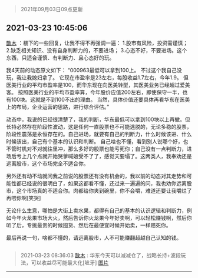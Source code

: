 > 2021年09月03日09点更新
<link rel="stylesheet" href="https://cdn.jsdelivr.net/gh/taotie6/sampleJSON@main/css/photo_show.css">


 ## 2021-03-23 10:45:06 

 [㪚木](https://www.coolapk.com/feed/25748778?shareKey=YjRhM2ZlMDRkZjNlNjEzMTc3Y2U~) ：楼下的一些回复，让我不得不再强调一遍：
1.股市有风险，投资需谨慎；
2.缺乏相关知识、没有自身判断力的，不要进场；
3.心态不好，不要进场。这个东西，只适合谨慎、有判断力、且心态好的玩。

我4天前的动态原文如下：
“000963最低可以拿到100上。
不过这个我自己没玩<!--break-->，我让我媳妇拿了。
它现在市盈率是23左右，每股收益1.7左右，今年1.9。
但医美行业的平均市盈率是100，而华东现在向医美转型，其医美业务已经超过爱美客。
按照医美行业的平均市盈率算，今年股价应值200左右，即使保守一半，也有100块。这就是不到100不出的理由。
当然，具体价值还要具体再看华东在医美上的布局，企业运营的思路，进行综合评估。”

动态中，我说的已经很清楚了，我的判断，华东最低可以拿到100块以上再撤。但长持必然存在阶段性波动，这是任何一直股票也不可能逃脱的，无论多稳的股票，阶段性震荡是永恒存在的。自己进场，就要有自己的判断力，什么时候该进、什么时候该出，自己有个基本的认识和判断。
自己啥也不懂，看到别人说哪个好，也不管时机对不对就往里冲，那么多好的股票也能亏死你；自己没有一点判断力，进场后亏上几个点就开始哭爹喊娘受不了了，感觉天要塌了。这两类人，我奉劝还是远离股市，这个市场完全不适合你。

另外还有动不动就问我之前说的股票还有没有机会的，我以前的动态对其走势和可能性都已经说的很明白了，如果这都看不懂，还过来一遍遍的问，我也劝你远离股市，这个市场真的不适合你。肉都给你夹到碗里，你不会嚼，难道还要让我嚼烂了再喂你啊[笑哭]

无论什么生意，哪怕是大街上卖水果，都得有自己的基本的认识逻辑和判断力，例如今年火龙果市场大火，然后告诉你火龙果今年好卖啊，可以轻松赚钱啊，然后你听了后，专挑最贵的时候囤货、然后在最便宜时候开始卖，一样赔死你。

最后再说一句，啥都不懂的，请远离股市，人不可能赚翻超越自己认知的钱。 

<div class="album">
<img class="img-item" src="" />
</div>

> 2021-03-23 08:36:03 
> [㪚木](https://www.coolapk.com/feed/25746060?shareKey=Y2M1YjZjMzlkNzQ0NjEzMTc3Y2U~) : 华东今天可以减减仓了，战略长持+波段玩法，可以收益尽可能最大化[呲牙] 
[图片](http://image.coolapk.com/feed/2021/0126/07/1081091_9a2d85c2_7045_8108@672x378.gif)

 ------- 

